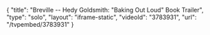 {
    "title": "Breville -- Hedy Goldsmith: \"Baking Out Loud\" Book Trailer",
    "type": "solo",
    "layout": "iframe-static",
    "videoId": "3783931",
    "url": "\/tvpembed\/3783931"
}